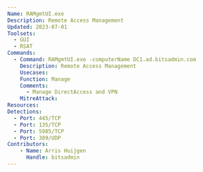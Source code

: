 ```yaml
---
Name: RAMgmtUI.exe
Description: Remote Access Management
Updated: 2023-07-01
Toolsets:
  - GUI
  - RSAT
Commands:
  - Command: RAMgmtUI.exe -computerName DC1.ad.bitsadmin.com
    Description: Remote Access Management
    Usecases:
    Function: Manage
    Comments:
      - Manage DirectAccess and VPN
    MitreAttack:
Resources:
Detections:
  - Port: 445/TCP
  - Port: 135/TCP
  - Port: 5985/TCP
  - Port: 389/UDP
Contributors:
    - Name: Arris Huijgen
      Handle: bitsadmin
---
```

